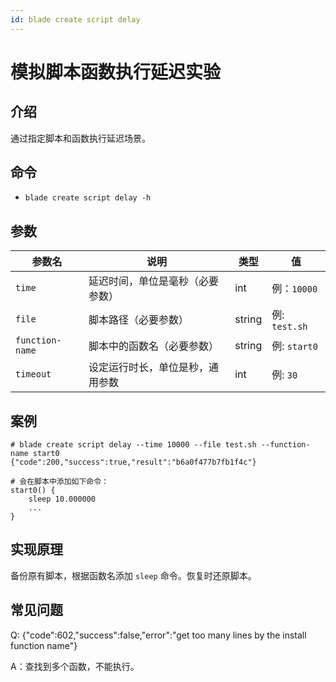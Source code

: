 ```yaml
---
id: blade create script delay
---
```


# 模拟脚本函数执行延迟实验

## 介绍

通过指定脚本和函数执行延迟场景。

## 命令

* `blade create script delay -h`

## 参数

| 参数名             | 说明               | 类型     | 值            |
|-----------------|------------------|--------|--------------|
| `time`          | 延迟时间，单位是毫秒（必要参数） | int    | 例：`10000`    |
| `file`          | 脚本路径（必要参数）       | string | 例: `test.sh` |
| `function-name` | 脚本中的函数名（必要参数）    | string | 例: `start0`  |
| `timeout`       | 设定运行时长，单位是秒，通用参数 | int    | 例: `30`      |

## 案例

```text
# blade create script delay --time 10000 --file test.sh --function-name start0
{"code":200,"success":true,"result":"b6a0f477b7fb1f4c"}

# 会在脚本中添加如下命令：
start0() {
    sleep 10.000000
    ...
}
```

## 实现原理

备份原有脚本，根据函数名添加 `sleep` 命令。恢复时还原脚本。

## 常见问题
Q: {"code":602,"success":false,"error":"get too many lines by the install function name"}

A：查找到多个函数，不能执行。
